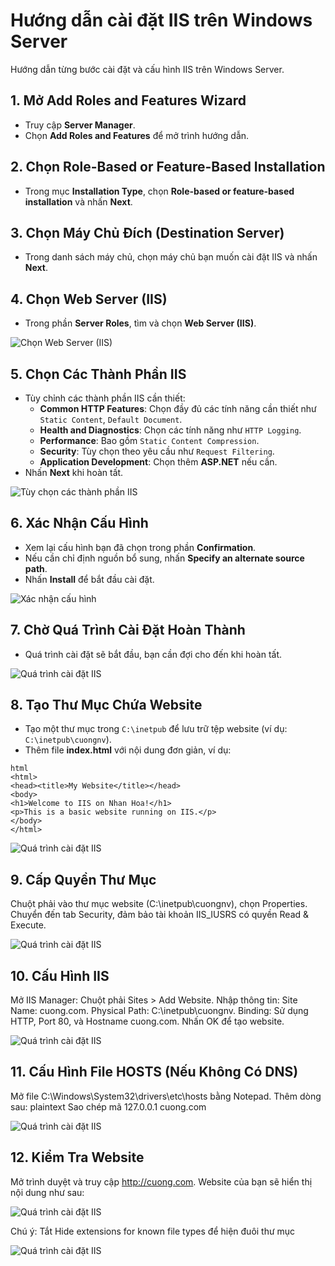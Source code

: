 # Hướng dẫn cài đặt IIS trên Windows Server

Hướng dẫn từng bước cài đặt và cấu hình IIS trên Windows Server.

## 1. Mở **Add Roles and Features Wizard**
- Truy cập **Server Manager**.
- Chọn **Add Roles and Features** để mở trình hướng dẫn.

## 2. Chọn **Role-Based or Feature-Based Installation**
- Trong mục **Installation Type**, chọn **Role-based or feature-based installation** và nhấn **Next**.

## 3. Chọn Máy Chủ Đích (**Destination Server**)
- Trong danh sách máy chủ, chọn máy chủ bạn muốn cài đặt IIS và nhấn **Next**.

## 4. Chọn **Web Server (IIS)**
- Trong phần **Server Roles**, tìm và chọn **Web Server (IIS)**.

![Chọn Web Server (IIS)](https://github.com/cuongnvvietis/NhanHoa/blob/main/Docs/Picture/WebServer/Screenshot_142.png)

## 5. Chọn Các Thành Phần IIS
- Tùy chỉnh các thành phần IIS cần thiết:
  - **Common HTTP Features**: Chọn đầy đủ các tính năng cần thiết như `Static Content`, `Default Document`.
  - **Health and Diagnostics**: Chọn các tính năng như `HTTP Logging`.
  - **Performance**: Bao gồm `Static Content Compression`.
  - **Security**: Tùy chọn theo yêu cầu như `Request Filtering`.
  - **Application Development**: Chọn thêm **ASP.NET** nếu cần.
- Nhấn **Next** khi hoàn tất.

![Tùy chọn các thành phần IIS](https://github.com/cuongnvvietis/NhanHoa/blob/main/Docs/Picture/WebServer/Screenshot_143.png)

## 6. Xác Nhận Cấu Hình
- Xem lại cấu hình bạn đã chọn trong phần **Confirmation**.
- Nếu cần chỉ định nguồn bổ sung, nhấn **Specify an alternate source path**.
- Nhấn **Install** để bắt đầu cài đặt.

![Xác nhận cấu hình](https://github.com/cuongnvvietis/NhanHoa/blob/main/Docs/Picture/WebServer/Screenshot_144.png)

## 7. Chờ Quá Trình Cài Đặt Hoàn Thành
- Quá trình cài đặt sẽ bắt đầu, bạn cần đợi cho đến khi hoàn tất.

![Quá trình cài đặt IIS](https://github.com/cuongnvvietis/NhanHoa/blob/main/Docs/Picture/WebServer/Screenshot_145.png)

## 8. Tạo Thư Mục Chứa Website
- Tạo một thư mục trong `C:\inetpub` để lưu trữ tệp website (ví dụ: `C:\inetpub\cuongnv`).
- Thêm file **index.html** với nội dung đơn giản, ví dụ:

```
html
<html>
<head><title>My Website</title></head>
<body>
<h1>Welcome to IIS on Nhan Hoa!</h1>
<p>This is a basic website running on IIS.</p>
</body>
</html>
```
![Quá trình cài đặt IIS](https://github.com/cuongnvvietis/NhanHoa/blob/main/Docs/Picture/WebServer/Screenshot_146.png)

## 9. Cấp Quyền Thư Mục
Chuột phải vào thư mục website (C:\inetpub\cuongnv), chọn Properties.
Chuyển đến tab Security, đảm bảo tài khoản IIS_IUSRS có quyền Read & Execute.

![Quá trình cài đặt IIS](https://github.com/cuongnvvietis/NhanHoa/blob/main/Docs/Picture/WebServer/Screenshot_148.png)

## 10. Cấu Hình IIS
Mở IIS Manager:
Chuột phải Sites > Add Website.
Nhập thông tin:
Site Name: cuong.com.
Physical Path: C:\inetpub\cuongnv.
Binding: Sử dụng HTTP, Port 80, và Hostname cuong.com.
Nhấn OK để tạo website.

![Quá trình cài đặt IIS](https://github.com/cuongnvvietis/NhanHoa/blob/main/Docs/Picture/WebServer/Screenshot_149.png)

## 11. Cấu Hình File HOSTS (Nếu Không Có DNS)
Mở file C:\Windows\System32\drivers\etc\hosts bằng Notepad.
Thêm dòng sau:
plaintext
Sao chép mã
127.0.0.1 cuong.com

![Quá trình cài đặt IIS](https://github.com/cuongnvvietis/NhanHoa/blob/main/Docs/Picture/WebServer/Screenshot_151.png)


## 12. Kiểm Tra Website
Mở trình duyệt và truy cập http://cuong.com.
Website của bạn sẽ hiển thị nội dung như sau:

![Quá trình cài đặt IIS](https://github.com/cuongnvvietis/NhanHoa/blob/main/Docs/Picture/WebServer/Screenshot_150.png)

Chú ý: Tắt Hide extensions for known file types để hiện đuôi thư mục

![Quá trình cài đặt IIS](https://github.com/cuongnvvietis/NhanHoa/blob/main/Docs/Picture/WebServer/Screenshot_147.png)

